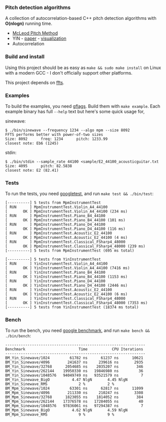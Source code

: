 ### Pitch detection algorithms

A collection of autocorrelation-based C++ pitch detection algorithms with **O(nlogn)** running time.

* [McLeod Pitch Method](http://miracle.otago.ac.nz/tartini/papers/A_Smarter_Way_to_Find_Pitch.pdf)
* YIN - [paper](http://audition.ens.fr/adc/pdf/2002_JASA_YIN.pdf) - [visualization](./misc/yin)
* Autocorrelation

### Build and install

Using this project should be as easy as `make && sudo make install` on Linux with a modern GCC - I don't officially support other platforms.

This project depends on [ffts](https://github.com/anthonix/ffts).

### Examples

To build the examples, you need [gflags](https://github.com/gflags/gflags). Build them with `make example`. Each example binary has full `--help` text but here's some quick usage for,

sinewave:

```
$ ./bin/sinewave --frequency 1234 --algo mpm --size 8092
FFTS performs better with power-of-two sizes
Size: 8092      freq: 1234      pitch: 1233.99
closest note: Eb6 (1245)
```

stdin:

```
$ ./bin/stdin --sample_rate 44100 <sample/E2_44100_acousticguitar.txt
Size: 4095      pitch: 82.5838
closest note: E2 (82.41)
```

### Tests

To run the tests, you need [googletest](https://github.com/google/googletest), and run `make test && ./bin/test`:

```
[----------] 5 tests from MpmInstrumentTest
[ RUN      ] MpmInstrumentTest.Violin_A4_44100
[       OK ] MpmInstrumentTest.Violin_A4_44100 (234 ms)
[ RUN      ] MpmInstrumentTest.Piano_B4_44100
[       OK ] MpmInstrumentTest.Piano_B4_44100 (101 ms)
[ RUN      ] MpmInstrumentTest.Piano_D4_44100
[       OK ] MpmInstrumentTest.Piano_D4_44100 (116 ms)
[ RUN      ] MpmInstrumentTest.Acoustic_E2_44100
[       OK ] MpmInstrumentTest.Acoustic_E2_44100 (4 ms)
[ RUN      ] MpmInstrumentTest.Classical_FSharp4_48000
[       OK ] MpmInstrumentTest.Classical_FSharp4_48000 (239 ms)
[----------] 5 tests from MpmInstrumentTest (695 ms total)

[----------] 5 tests from YinInstrumentTest
[ RUN      ] YinInstrumentTest.Violin_A4_44100
[       OK ] YinInstrumentTest.Violin_A4_44100 (7416 ms)
[ RUN      ] YinInstrumentTest.Piano_B4_44100
[       OK ] YinInstrumentTest.Piano_B4_44100 (1153 ms)
[ RUN      ] YinInstrumentTest.Piano_D4_44100
[       OK ] YinInstrumentTest.Piano_D4_44100 (2446 ms)
[ RUN      ] YinInstrumentTest.Acoustic_E2_44100
[       OK ] YinInstrumentTest.Acoustic_E2_44100 (6 ms)
[ RUN      ] YinInstrumentTest.Classical_FSharp4_48000
[       OK ] YinInstrumentTest.Classical_FSharp4_48000 (7353 ms)
[----------] 5 tests from YinInstrumentTest (18374 ms total)
```

### Bench

To run the bench, you need [google benchmark](https://github.com/google/benchmark), and run `make bench && ./bin/bench`:

```
---------------------------------------------------------------
Benchmark                        Time           CPU Iterations
---------------------------------------------------------------
BM_Yin_Sinewave/1024         61782 ns      61237 ns      10621
BM_Yin_Sinewave/4096        241637 ns     239616 ns       2935
BM_Yin_Sinewave/32768      2054685 ns    2035207 ns        346
BM_Yin_Sinewave/262144    19950330 ns   19846980 ns         36
BM_Yin_Sinewave/1048576   94049749 ns   93521579 ns          7
BM_Yin_Sinewave_BigO          4.47 NlgN       4.45 NlgN
BM_Yin_Sinewave_RMS              2 %          2 %
BM_Mpm_Sinewave/1024         63301 ns      62817 ns      11099
BM_Mpm_Sinewave/4096        211330 ns     210247 ns       3308
BM_Mpm_Sinewave/32768      1823055 ns    1814052 ns        384
BM_Mpm_Sinewave/262144    17376578 ns   17284055 ns         40
BM_Mpm_Sinewave/1048576   97836061 ns   97294387 ns          7
BM_Mpm_Sinewave_BigO          4.62 NlgN       4.59 NlgN
BM_Mpm_Sinewave_RMS              9 %          9 %
```
